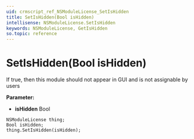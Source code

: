```yaml
---
uid: crmscript_ref_NSModuleLicense_SetIsHidden
title: SetIsHidden(Bool isHidden)
intellisense: NSModuleLicense.SetIsHidden
keywords: NSModuleLicense, GetIsHidden
so.topic: reference
---
```


# SetIsHidden(Bool isHidden)

If true, then this module should not appear in GUI and is not assignable by users

**Parameter:** 
 - **isHidden** Bool

```crmscript
NSModuleLicense thing;
Bool isHidden;
thing.SetIsHidden(isHidden);
```


